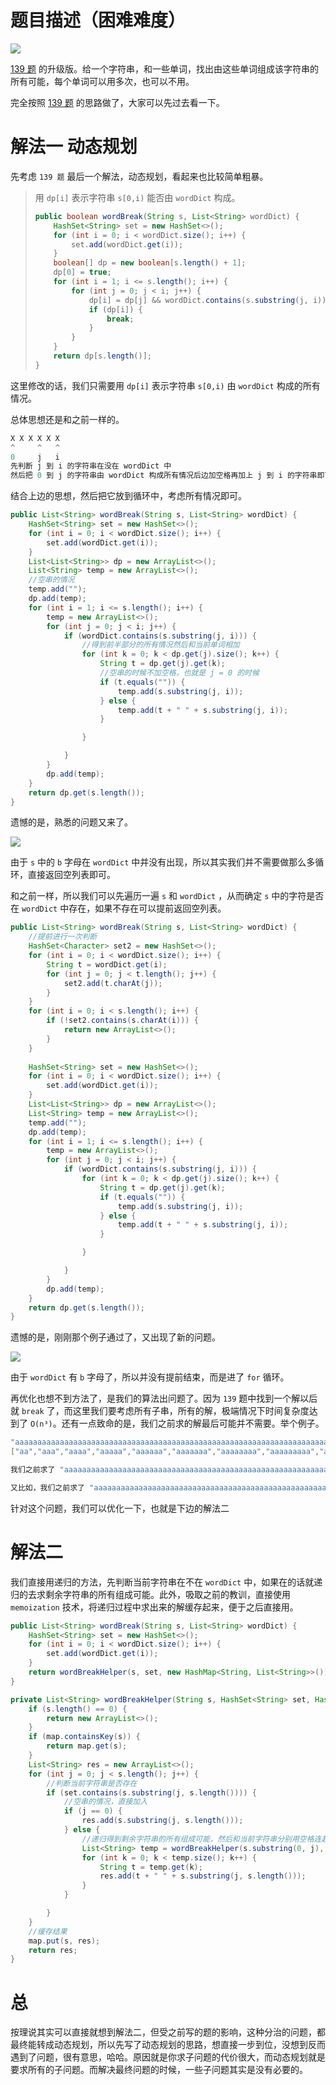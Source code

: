 # 题目描述（困难难度）

![](https://windliang.oss-cn-beijing.aliyuncs.com/140.png)

[139 题](https://leetcode.wang/leetcode-139-Word-Break.html) 的升级版。给一个字符串，和一些单词，找出由这些单词组成该字符串的所有可能，每个单词可以用多次，也可以不用。

完全按照 [139 题](https://leetcode.wang/leetcode-139-Word-Break.html)  的思路做了，大家可以先过去看一下。

# 解法一 动态规划

先考虑 `139 题` 最后一个解法，动态规划，看起来也比较简单粗暴。

> 用 `dp[i]` 表示字符串 `s[0,i)` 能否由 `wordDict` 构成。
>
> ```java
> public boolean wordBreak(String s, List<String> wordDict) {
>     HashSet<String> set = new HashSet<>();
>     for (int i = 0; i < wordDict.size(); i++) {
>         set.add(wordDict.get(i));
>     }
>     boolean[] dp = new boolean[s.length() + 1];
>     dp[0] = true;
>     for (int i = 1; i <= s.length(); i++) {
>         for (int j = 0; j < i; j++) {
>             dp[i] = dp[j] && wordDict.contains(s.substring(j, i));
>             if (dp[i]) {
>                 break;
>             }
>         }
>     }
>     return dp[s.length()];
> }
> ```

这里修改的话，我们只需要用 `dp[i]` 表示字符串 `s[0,i)` 由 `wordDict` 构成的所有情况。

总体思想还是和之前一样的。

```java
X X X X X X
^     ^   ^
0     j   i
先判断 j 到 i 的字符串在没在 wordDict 中
然后把 0 到 j 的字符串由 wordDict 构成所有情况后边加空格再加上 j 到 i 的字符串即可
```

结合上边的思想，然后把它放到循环中，考虑所有情况即可。

```java
public List<String> wordBreak(String s, List<String> wordDict) {
    HashSet<String> set = new HashSet<>();
    for (int i = 0; i < wordDict.size(); i++) {
        set.add(wordDict.get(i));
    }
    List<List<String>> dp = new ArrayList<>();
    List<String> temp = new ArrayList<>();
    //空串的情况
    temp.add("");
    dp.add(temp);
    for (int i = 1; i <= s.length(); i++) {
        temp = new ArrayList<>();
        for (int j = 0; j < i; j++) {
            if (wordDict.contains(s.substring(j, i))) {
                //得到前半部分的所有情况然后和当前单词相加
                for (int k = 0; k < dp.get(j).size(); k++) {
                    String t = dp.get(j).get(k);
                    //空串的时候不加空格，也就是 j = 0 的时候
                    if (t.equals("")) {
                        temp.add(s.substring(j, i));
                    } else {
                        temp.add(t + " " + s.substring(j, i));
                    }

                }

            }
        }
        dp.add(temp);
    }
    return dp.get(s.length());
}
```

遗憾的是，熟悉的问题又来了。

![](https://windliang.oss-cn-beijing.aliyuncs.com/140_2.jpg)

由于 `s` 中的 `b` 字母在 `wordDict` 中并没有出现，所以其实我们并不需要做那么多循环，直接返回空列表即可。

和之前一样，所以我们可以先遍历一遍 `s` 和 `wordDict` ，从而确定 `s` 中的字符是否在 `wordDict` 中存在，如果不存在可以提前返回空列表。

```java
public List<String> wordBreak(String s, List<String> wordDict) {
    //提前进行一次判断
    HashSet<Character> set2 = new HashSet<>();
    for (int i = 0; i < wordDict.size(); i++) {
        String t = wordDict.get(i);
        for (int j = 0; j < t.length(); j++) {
            set2.add(t.charAt(j));
        }
    }
    for (int i = 0; i < s.length(); i++) {
        if (!set2.contains(s.charAt(i))) {
            return new ArrayList<>();
        }
    }
    
    HashSet<String> set = new HashSet<>();
    for (int i = 0; i < wordDict.size(); i++) {
        set.add(wordDict.get(i));
    }
    List<List<String>> dp = new ArrayList<>();
    List<String> temp = new ArrayList<>();
    temp.add("");
    dp.add(temp);
    for (int i = 1; i <= s.length(); i++) {
        temp = new ArrayList<>();
        for (int j = 0; j < i; j++) {
            if (wordDict.contains(s.substring(j, i))) {
                for (int k = 0; k < dp.get(j).size(); k++) {
                    String t = dp.get(j).get(k);
                    if (t.equals("")) {
                        temp.add(s.substring(j, i));
                    } else {
                        temp.add(t + " " + s.substring(j, i));
                    }

                }

            }
        }
        dp.add(temp);
    }
    return dp.get(s.length());
}
```

遗憾的是，刚刚那个例子通过了，又出现了新的问题。

![](https://windliang.oss-cn-beijing.aliyuncs.com/140_3.jpg)

由于 `wordDict`  有 `b` 字母了，所以并没有提前结束，而是进了 `for` 循环。

再优化也想不到方法了，是我们的算法出问题了。因为 `139` 题中找到一个解以后就 `break` 了，而这里我们要考虑所有子串，所有的解，极端情况下时间复杂度达到了 `O(n³)`。还有一点致命的是，我们之前求的解最后可能并不需要。举个例子。

```java
"aaaaaaaaaaaaaaaaaaaaaaaaaaaaaaaaaaaaaaaaaaaaaaaaaaaaaaaaaaaaaaaaaaaaaaaaaaabad"
["aa","aaa","aaaa","aaaaa","aaaaaa","aaaaaaa","aaaaaaaa","aaaaaaaaa","aaaaaaaaaa","b","ba","de"]

我们之前求了 "aaaaaaaaaaaaaaaaaaaaaaaaaaaaaaaaaaaaaaaaaaaaaaaaaaaaaaaaaaaaaaaaaaaaaaaaaaa" 的所有组成可能，但由于剩余字符串 "bad" 不在 wordDict 中，所有之前求出来并没有用

又比如，我们之前求了 "aaaaaaaaaaaaaaaaaaaaaaaaaaaaaaaaaaaaaaaaaaaaaaaaaaaaaaaaaaaaaaaaaaaaaaaaaaab" 的所有组成可能，但由于剩余字符串 "ad" 不在 wordDict 中，所有之前求出来也并没有用
```

针对这个问题，我们可以优化一下，也就是下边的解法二

# 解法二

我们直接用递归的方法，先判断当前字符串在不在 `wordDict` 中，如果在的话就递归的去求剩余字符串的所有组成可能。此外，吸取之前的教训，直接使用 `memoization`  技术，将递归过程中求出来的解缓存起来，便于之后直接用。

```java
public List<String> wordBreak(String s, List<String> wordDict) {
    HashSet<String> set = new HashSet<>();
    for (int i = 0; i < wordDict.size(); i++) {
        set.add(wordDict.get(i));
    }
    return wordBreakHelper(s, set, new HashMap<String, List<String>>());
}

private List<String> wordBreakHelper(String s, HashSet<String> set, HashMap<String, List<String>> map) {
    if (s.length() == 0) {
        return new ArrayList<>();
    }
    if (map.containsKey(s)) {
        return map.get(s);
    }
    List<String> res = new ArrayList<>();
    for (int j = 0; j < s.length(); j++) {
        //判断当前字符串是否存在
        if (set.contains(s.substring(j, s.length()))) {
            //空串的情况，直接加入
            if (j == 0) {
                res.add(s.substring(j, s.length()));
            } else {
                //递归得到剩余字符串的所有组成可能，然后和当前字符串分别用空格连起来加到结果中
                List<String> temp = wordBreakHelper(s.substring(0, j), set, map);
                for (int k = 0; k < temp.size(); k++) {
                    String t = temp.get(k);
                    res.add(t + " " + s.substring(j, s.length()));
                }
            }

        }
    }
    //缓存结果
    map.put(s, res);
    return res;
}
```

# 总

按理说其实可以直接就想到解法二，但受之前写的题的影响，这种分治的问题，都最终能转成动态规划，所以先写了动态规划的思路，想直接一步到位，没想到反而遇到了问题，很有意思，哈哈。原因就是你求子问题的代价很大，而动态规划就是要求所有的子问题。而解决最终问题的时候，一些子问题其实是没有必要的。

